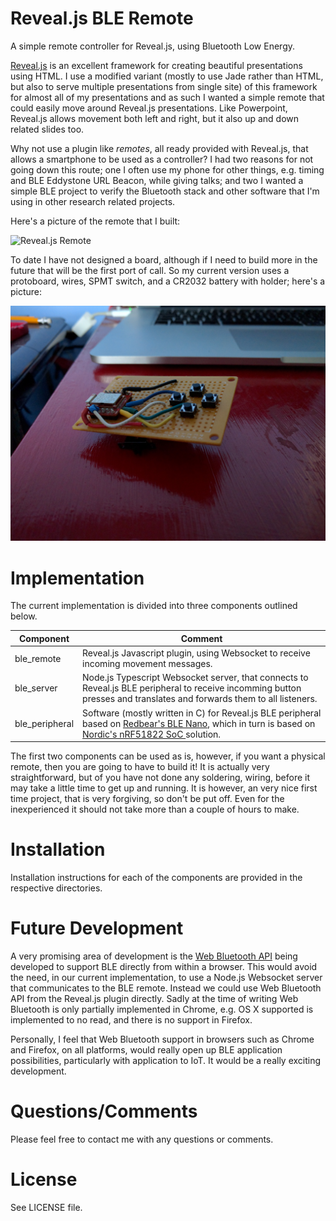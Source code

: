 Reveal.js BLE Remote
====================

A simple remote controller for Reveal.js, using Bluetooth Low Energy.

[Reveal.js](https://github.com/hakimel/reveal.js/) is an excellent framework for
creating beautiful presentations using HTML. I use a modified variant (mostly to
use Jade rather than HTML, but also to serve multiple presentations from single
site) of this framework for almost all of my presentations and as such I wanted
a simple remote that could easily move around Reveal.js presentations. Like
Powerpoint, Reveal.js allows movement both left and right, but it also up and
down related slides too.

Why not use a plugin like *remotes*, all ready provided with Reveal.js, that
allows a smartphone to be used as a controller? I had two reasons for not going
down this route; one I often use my phone for other things, e.g. timing and BLE
Eddystone URL Beacon, while giving talks; and two I wanted a simple BLE project
to verify the Bluetooth stack and other software that I'm using in other
research related projects.

Here's a picture of the remote that I built:

![Reveal.js Remote](reveal_remote.png)

To date I have not designed a board, although if I need to build more in the
future  that will be the first port of call. So my current version uses a
protoboard, wires, SPMT switch, and a CR2032 battery with holder; here's a
picture:

![Reveal.js Remote](./media/reveal_remote_proto.jpg)

Implementation
==============

The current implementation is divided into three components outlined below.

| Component      | Comment |
|----------------|---------|
| ble_remote     | Reveal.js Javascript plugin, using Websocket to receive incoming movement messages. |
| ble_server     | Node.js Typescript Websocket server, that connects to Reveal.js BLE peripheral to receive incomming button presses and translates and forwards them to all listeners. |
| ble_peripheral | Software (mostly written in C) for Reveal.js BLE peripheral based on [Redbear's BLE Nano](http://redbearlab.com/blenano/), which in turn is based on [Nordic's nRF51822 SoC ](https://www.nordicsemi.com/eng/Products/Bluetooth-Smart-Bluetooth-low-energy/nRF51822) solution. |

The first two components can be used as is, however, if you want a physical
remote, then you are going to have to build it! It is actually very
straightforward, but of you have not done any soldering, wiring, before it may
take a little time to get up and running. It is however, an very nice first time
project, that is very forgiving, so don't be put off. Even for the inexperienced
it should not take more than a couple of hours to make.

Installation
============

Installation instructions for each of the components are provided in the respective
directories.

Future Development
==================

A very promising area of development is the [Web Bluetooth
API](https://webbluetoothcg.github.io/web-bluetooth/) being developed to support
BLE directly from within a browser. This would avoid the need, in our current
implementation, to  use a Node.js Websocket server that communicates to the BLE
remote. Instead we could use Web Bluetooth API from the Reveal.js plugin
directly. Sadly at the time of writing Web Bluetooth is only partially
implemented in Chrome, e.g. OS X supported is implemented to no read, and there
is no support in Firefox.

Personally, I feel that Web Bluetooth support in browsers such as Chrome and
Firefox, on all platforms, would really open up BLE application possibilities,
particularly with application to IoT. It would be a really exciting development.

Questions/Comments
==================

Please feel free to contact me with any questions or comments.

License
=======

See LICENSE file.
